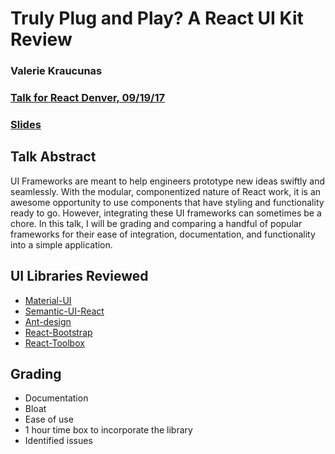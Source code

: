 # Truly Plug and Play? A React UI Kit Review
### Valerie Kraucunas

### [Talk for React Denver, 09/19/17](https://www.meetup.com/ReactJS-Denver/events/240603314/)
### [Slides](http://slides.com/valeriekraucunas/deck-19)

## Talk Abstract
UI Frameworks are meant to help engineers prototype new ideas swiftly and seamlessly. With the modular, componentized nature of React work, it is an awesome opportunity to use components that have styling and functionality ready to go. However, integrating these UI frameworks can sometimes be a chore. In this talk, I will be grading and comparing a handful of popular frameworks for their ease of integration, documentation, and functionality into a simple application.

## UI Libraries Reviewed
- [Material-UI](http://www.material-ui.com/#/)
- [Semantic-UI-React](https://react.semantic-ui.com/)
- [Ant-design](https://ant.design/docs/react/introduce)
- [React-Bootstrap](https://react-bootstrap.github.io/introduction.html)
- [React-Toolbox](http://react-toolbox.com/#/)

## Grading
- Documentation
- Bloat
- Ease of use
- 1 hour time box to incorporate the library
- Identified issues
